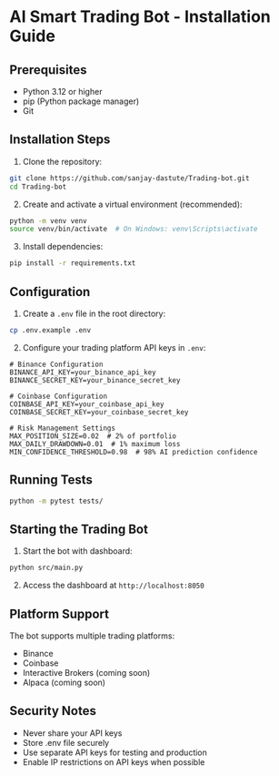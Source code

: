 # AI Smart Trading Bot - Installation Guide

## Prerequisites
- Python 3.12 or higher
- pip (Python package manager)
- Git

## Installation Steps

1. Clone the repository:
```bash
git clone https://github.com/sanjay-dastute/Trading-bot.git
cd Trading-bot
```

2. Create and activate a virtual environment (recommended):
```bash
python -m venv venv
source venv/bin/activate  # On Windows: venv\Scripts\activate
```

3. Install dependencies:
```bash
pip install -r requirements.txt
```

## Configuration

1. Create a `.env` file in the root directory:
```bash
cp .env.example .env
```

2. Configure your trading platform API keys in `.env`:
```env
# Binance Configuration
BINANCE_API_KEY=your_binance_api_key
BINANCE_SECRET_KEY=your_binance_secret_key

# Coinbase Configuration
COINBASE_API_KEY=your_coinbase_api_key
COINBASE_SECRET_KEY=your_coinbase_secret_key

# Risk Management Settings
MAX_POSITION_SIZE=0.02  # 2% of portfolio
MAX_DAILY_DRAWDOWN=0.01  # 1% maximum loss
MIN_CONFIDENCE_THRESHOLD=0.98  # 98% AI prediction confidence
```

## Running Tests
```bash
python -m pytest tests/
```

## Starting the Trading Bot

1. Start the bot with dashboard:
```bash
python src/main.py
```

2. Access the dashboard at `http://localhost:8050`

## Platform Support
The bot supports multiple trading platforms:
- Binance
- Coinbase
- Interactive Brokers (coming soon)
- Alpaca (coming soon)

## Security Notes
- Never share your API keys
- Store .env file securely
- Use separate API keys for testing and production
- Enable IP restrictions on API keys when possible
